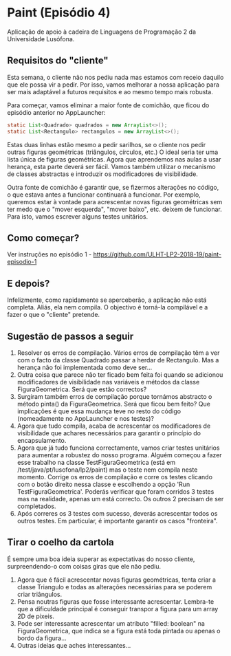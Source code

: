 # Paint (Episódio 4)

Aplicação de apoio à cadeira de Linguagens de Programação 2 da Universidade Lusófona.

## Requisitos do "cliente"

Esta semana, o cliente não nos pediu nada mas estamos com receio daquilo que ele possa vir a pedir.
Por isso, vamos melhorar a nossa aplicação para ser mais adaptável a futuros requisitos e ao mesmo tempo mais robusta.

Para começar, vamos eliminar a maior fonte de comichão, que ficou do episódio anterior no AppLauncher:

```java
static List<Quadrado> quadrados = new ArrayList<>();
static List<Rectangulo> rectangulos = new ArrayList<>();
```

Estas duas linhas estão mesmo a pedir sarilhos, se o cliente nos pedir outras figuras geométricas (triângulos, círculos, etc.)
O ideal seria ter uma lista única de figuras geométricas. Agora que aprendemos nas aulas a usar herança, esta parte
deverá ser fácil. Vamos também utilizar o mecanismo de classes abstractas e introduzir os modificadores de visibilidade.

Outra fonte de comichão é garantir que, se fizermos alterações no código, o que estava antes a funcionar continuará a funcionar. 
Por exemplo, queremos estar à vontade para acrescentar novas figuras geométricas sem ter medo que o 
"mover esquerda", "mover baixo", etc. deixem de funcionar. Para isto, vamos escrever alguns testes unitários.

## Como começar?

Ver instruções no episódio 1 - https://github.com/ULHT-LP2-2018-19/paint-episodio-1

## E depois?

Infelizmente, como rapidamente se aperceberão, a aplicação não está completa. 
Aliás, ela nem compila. 
O objectivo é torná-la compilável e a fazer o que o "cliente" pretende.

## Sugestão de passos a seguir

1. Resolver os erros de compilação. Vários erros de compilação têm a ver com o facto da classe Quadrado passar 
a herdar de Rectangulo. Mas a herança não foi implementada como deve ser...
1. Outra coisa que parece não ter ficado bem feita foi quando se adicionou modificadores de visibilidade 
nas variáveis e métodos da classe FiguraGeometrica. Será que estão correctos?
1. Surgiram também erros de compilação porque tornámos abstracto o método pinta() da FiguraGeometrica.
Será que ficou bem feito? Que implicações é que essa mudança teve no resto do código 
(nomeadamente no AppLauncher e nos testes)?
1. Agora que tudo compila, acaba de acrescentar os modificadores de visibilidade que achares necessários para 
garantir o princípio do encapsulamento.
1. Agora que já tudo funciona correctamente, vamos criar testes unitários para aumentar a robustez do nosso programa.
Alguém começou a fazer esse trabalho na classe TestFiguraGeometrica (está em /test/java/pt/lusofona/lp2/paint) 
mas o teste nem compila neste momento. Corrige os erros de compilação e corre os testes 
clicando com o botão direito nessa classe e escolhendo a opção 'Run TestFiguraGeometrica'. Poderás verificar que foram
corridos 3 testes mas na realidade, apenas um está correcto. Os outros 2 precisam de ser completados.
1. Após correres os 3 testes com sucesso, deverás acrescentar todos os outros testes. Em particular, é importante
garantir os casos "fronteira".  

## Tirar o coelho da cartola

É sempre uma boa ideia superar as expectativas do nosso cliente, surpreendendo-o com coisas giras que ele não pediu.

1. Agora que é fácil acrescentar novas figuras geométricas, tenta criar a classe Triangulo e todas as alterações 
necessárias para se poderem criar triângulos.
1. Pensa noutras figuras que fosse interessante acrescentar. Lembra-te que a dificuldade principal é
conseguir transpor a figura para um array 2D de pixeis.
1. Pode ser interessante acrescentar um atributo "filled: boolean" na FiguraGeometrica, que indica se a 
figura está toda pintada ou apenas o bordo da figura...
1. Outras ideias que aches interessantes...
